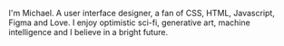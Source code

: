 I'm Michael. A user interface designer, a fan of CSS, HTML, Javascript, Figma and Love. I enjoy optimistic sci-fi, generative art, machine intelligence and I believe in a bright future.

